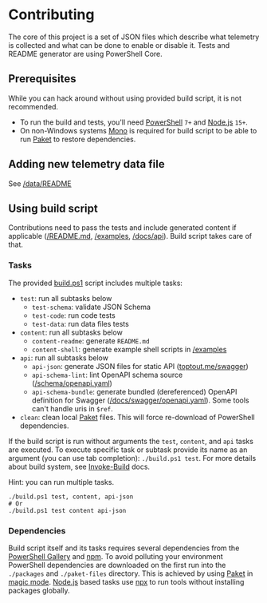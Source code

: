 # Contributing

The core of this project is a set of JSON files which describe what telemetry is collected and what can be done to enable or disable it. Tests and README generator are using PowerShell Core.

## Prerequisites

While you can hack around without using provided build script, it is not recommended.

- To run the build and tests, you'll need [PowerShell](https://github.com/powershell/powershell) `7+` and [Node.js](https://nodejs.org/en/download/) `15+`.
- On non-Windows systems [Mono](https://www.mono-project.com/) is required for build script to be able to run [Paket](https://fsprojects.github.io/Paket/) to restore dependencies.

## Adding new telemetry data file

See [/data/README](/data/README.md)

## Using build script

Contributions need to pass the tests and include generated content if applicable ([/README.md](https://github.com/beatcracker/toptout/blob/master/README.md), [/examples](https://github.com/beatcracker/toptout/blob/master/examples), [/docs/api](https://github.com/beatcracker/toptout/blob/master/docs/api)). Build script takes care of that.

### Tasks

The provided [build.ps1](https://github.com/beatcracker/toptout/blob/master/build.ps1) script includes multiple tasks:

- `test`: run all subtasks below
  - `test-schema`: validate JSON Schema
  - `test-code`: run code tests
  - `test-data`: run data files tests
- `content`: run all subtasks below
  - `content-readme`: generate `README.md`
  - `content-shell`: generate example shell scripts in [/examples](https://github.com/beatcracker/toptout/blob/master/examples)
- `api`: run all subtasks below
  - `api-json`: generate JSON files for static API ([toptout.me/swagger](https://toptout.me/swagger/))
  - `api-schema-lint`: lint OpenAPI schema source ([/schema/openapi.yaml](https://github.com/beatcracker/toptout/blob/master/schema/openapi.yaml))
  - `api-schema-bundle`: generate bundled (dereferenced) OpenAPI definition for Swagger ([/docs/swagger/openapi.yaml](https://github.com/beatcracker/toptout/blob/master/docs/swagger/openapi.yaml)). Some tools can't handle uris in `$ref`.
- `clean`: clean local [Paket](https://fsprojects.github.io/Paket/) files. This will force re-download of PowerShell dependencies.

If the build script is run without arguments the `test`, `content`, and `api` tasks are executed. To execute specific task or subtask provide its name as an argument (you can use tab completion): `./build.ps1 test`. For more details about build system, see [Invoke-Build](https://github.com/nightroman/Invoke-Build) docs.

Hint: you can run multiple tasks.

```pwsh
./build.ps1 test, content, api-json
# Or
./build.ps1 test content api-json
```

### Dependencies

Build script itself and its tasks requires several dependencies from the [PowerShell Gallery](https://www.powershellgallery.com/) and [npm](https://www.npmjs.com/). To avoid polluting your environment PowerShell dependencies are downloaded on the first run into the `./packages` and `./paket-files` directory. This is achieved by using [Paket](https://fsprojects.github.io/Paket/) in [magic mode](https://fsprojects.github.io/Paket/bootstrapper.html#Magic-mode). [Node.js](https://nodejs.org/) based tasks use [npx](https://docs.npmjs.com/cli/v7/commands/npx) to run tools without installing packages globally.
